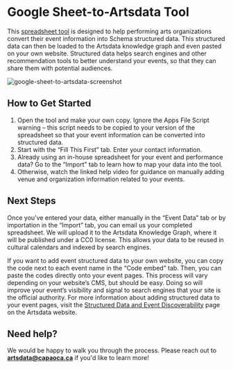 # Google Sheet-to-Artsdata Tool

This [spreadsheet tool](https://docs.google.com/spreadsheets/d/1NacZsvFwahT3qbnksFcFEiBwK-ou5XJJzyrUyr7QUpc/edit?gid=444637066#gid=444637066) is designed to help performing arts organizations convert their event information into Schema structured data. This structured data can then be loaded to the Artsdata knowledge graph and even pasted on your own website. Structured data helps search engines and other recommendation tools to better understand your events, so that they can share them with potential audiences.  

![google-sheet-to-artsdata-screenshot](https://github.com/user-attachments/assets/be0ad350-73f9-43e7-9dea-9ed3c593c149)  


## How to Get Started  

1. Open the tool and make your own copy. Ignore the Apps File Script warning – this script needs to be copied to your version of the spreadsheet so that your event information can be converted into structured data.
2. Start with the “Fill This First” tab. Enter your contact information.
3. Already using an in-house spreadsheet for your event and performance data? Go to the “Import” tab to learn how to map your data into the tool.
4. Otherwise, watch the linked help video for guidance on manually adding venue and organization information related to your events.

## Next Steps  

Once you’ve entered your data, either manually in the “Event Data” tab or by importation in the “Import” tab, you can email us your completed spreadsheet. We will upload it to the Artsdata Knowledge Graph, where it will be published under a CC0 license. This allows your data to be reused in cultural calendars and indexed by search engines.

If you want to add event structured data to your own website, you can copy the code next to each event name in the “Code embed” tab. Then, you can paste the codes directly onto your event pages. This process will vary depending on your website’s CMS, but should be easy. Doing so will improve your event’s visibility and signal to search engines that your site is the official authority. 
For more information about adding structured data to your event pages, visit the [Structured Data and Event Discoverability](https://www.artsdata.ca/en/resources/structured-data) page on the Artsdata website.   

## Need help?  

We would be happy to walk you through the process. Please reach out to **artsdata@capaoca.ca** if you'd like to learn more! 
